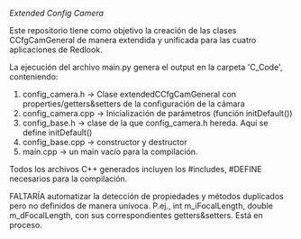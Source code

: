 <em> Extended Config Camera </em>

Este repositorio tiene como objetivo la creación de las clases CCfgCamGeneral de manera extendida y unificada para las cuatro aplicaciones de Redlook.

La ejecución del archivo main.py genera el output en la carpeta 'C_Code', conteniendo:
1) config_camera.h -> Clase extendedCCfgCamGeneral con properties/getters&setters de la configuración de la cámara
2) config_camera.cpp -> Inicialización de parámetros (función initDefault())
3) config_base.h -> clase de la que config_camera.h hereda. Aquí se define initDefault()
4) config_base.cpp -> constructor y destructor
5) main.cpp -> un main vacío para la compilación.

Todos los archivos C++ generados incluyen los #includes, #DEFINE necesarios para la compilación.

FALTARÍA automatizar la detección de propiedades y métodos duplicados pero no definidos de manera unívoca.
P.ej., int m_iFocalLength, double m_dFocalLength, con sus correspondientes getters&setters.
Está en proceso.
